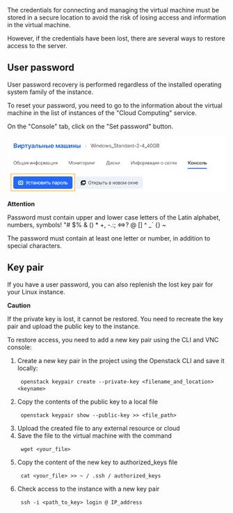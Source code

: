 The credentials for connecting and managing the virtual machine must be stored in a secure location to avoid the risk of losing access and information in the virtual machine.

However, if the credentials have been lost, there are several ways to restore access to the server.

## User password

User password recovery is performed regardless of the installed operating system family of the instance.

To reset your password, you need to go to the information about the virtual machine in the list of instances of the "Cloud Computing" service.

On the "Console" tab, click on the "Set password" button.

![](./assets/1597101418789-1597101418789.png)

**Attention**

Password must contain upper and lower case letters of the Latin alphabet, numbers, symbols! "# $% & () \* +, -.:; <=>? @ [] ^ \_\` {} ~

The password must contain at least one letter or number, in addition to special characters.

## Key pair

If you have a user password, you can also replenish the lost key pair for your Linux instance.

**Caution**

If the private key is lost, it cannot be restored. You need to recreate the key pair and upload the public key to the instance.

To restore access, you need to add a new key pair using the CLI and VNC console:

1.  Create a new key pair in the project using the Openstack CLI and save it locally:
    ```
     openstack keypair create --private-key <filename_and_location> <keyname>
    ```
2.  Copy the contents of the public key to a local file
    ```
     openstack keypair show --public-key >> <file_path>
    ```
3.  Upload the created file to any external resource or cloud
4.  Save the file to the virtual machine with the command
    ```
     wget <your_file>
    ```
5.  Copy the content of the new key to authorized_keys file
    ```
     cat <your_file> >> ~ / .ssh / authorized_keys
    ```
6.  Check access to the instance with a new key pair
    ```
     ssh -i <path_to_key> login @ IP_address
    ```
